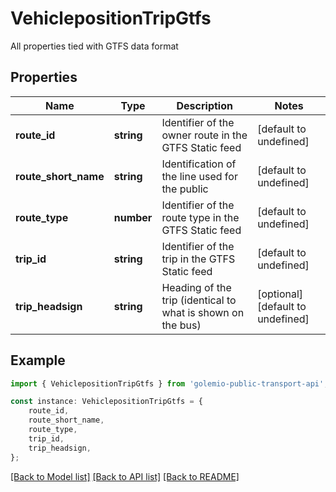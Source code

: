 # VehiclepositionTripGtfs

All properties tied with GTFS data format

## Properties

Name | Type | Description | Notes
------------ | ------------- | ------------- | -------------
**route_id** | **string** | Identifier of the owner route in the GTFS Static feed | [default to undefined]
**route_short_name** | **string** | Identification of the line used for the public | [default to undefined]
**route_type** | **number** | Identifier of the route type in the GTFS Static feed | [default to undefined]
**trip_id** | **string** | Identifier of the trip in the GTFS Static feed | [default to undefined]
**trip_headsign** | **string** | Heading of the trip (identical to what is shown on the bus) | [optional] [default to undefined]

## Example

```typescript
import { VehiclepositionTripGtfs } from 'golemio-public-transport-api';

const instance: VehiclepositionTripGtfs = {
    route_id,
    route_short_name,
    route_type,
    trip_id,
    trip_headsign,
};
```

[[Back to Model list]](../README.md#documentation-for-models) [[Back to API list]](../README.md#documentation-for-api-endpoints) [[Back to README]](../README.md)
